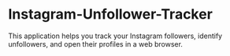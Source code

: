 # Instagram-Unfollower-Tracker
This application helps you track your Instagram followers, identify unfollowers, and open their profiles in a web browser.
